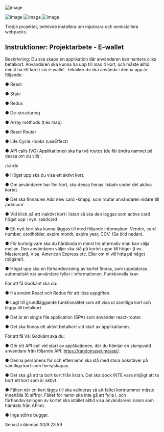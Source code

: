 ![image](https://user-images.githubusercontent.com/30622818/193041736-0ff4106b-3ad9-45cc-8bbb-2346bdde8032.png)

![image](https://user-images.githubusercontent.com/30622818/193041853-b6339dd9-ee81-4075-9c91-6b671e1b3fce.png)
![image](https://user-images.githubusercontent.com/30622818/193041936-b16c9531-0cf4-4482-96c6-ec21e6075b50.png)
![image](https://user-images.githubusercontent.com/30622818/193041997-33605e07-64b2-41e4-b538-abe8e535d27c.png)


Tredje projektet, behövde installera om mjukvara och ominstallera webpacks.

<h2>Instruktioner: Projektarbete - E-wallet</h2>

Beskrivning: Du ska skapa en applikation där användaren kan hantera olika betalkort. Användaren ska kunna ha upp till max 4 kort, och måste alltid minst ha ett kort i sin e-wallet. Tekniker du ska använda i denna app är följande:

● React

● State

● Redux

● De-structuring

● Array methods (t.ex map)

● React Router

● Life Cycle Hooks (useEffect)

● API calls (VG) Applikationen ska ha två routes (du får ändra namnet på dessa om du vill) :

/cards

● Högst upp ska du visa ett aktivt kort.

● Om användaren har fler kort, ska dessa finnas listade under det aktiva kortet.

● Det ska finnas en Add new card -knapp, som routar användaren vidare till /addcard.

● Vid klick på ett inaktivt kort i listan så ska den läggas som active card högst upp i vyn. /addcard

● Ett nytt kort ska kunna läggas till med följande information: Vendor, card number, cardholder, expire month, expire year, CCV. (Se bild nedan).

● För kortutgivare ska du hårdkoda in minst tre alternativ man kan välja mellan. Den användaren väljer ska stå på kortet uppe till höger (t.ex. Mastercard, Visa, American Express etc. Eller om ni vill hitta på något roligare!).

● Högst upp ska en förhandsvisning av kortet finnas, som uppdateras automatiskt när användare fyller i informationen. Funktionella krav

För att få Godkänt ska du:

● Ha använt React och Redux för att lösa uppgiften.

● Lagt till grundläggande funktionalitet som att visa ut samtliga kort och lägga till betalkort.

● Det är en single file application (SPA) som använder react-router.

● Det ska finnas ett aktivt betalkort vid start av applikationen.


För att få Väl Godkänt ska du:

● Gör ett API call vid start av applikationen, där du hämtar en slumpvald användare från följande API: https://randomuser.me/api/.

● Denna personens för och efternamn ska stå med stora bokstäver på samtliga kort som finns/skapas.

● Det ska gå att ta bort kort från listan. Det ska dock INTE vara möjligt att ta bort ett kort som är aktivt.

● Fälten när en kort läggs till ska valideras så att fältet kortnummer måste innehålla 16 siffror. Fältet för namn ska inte gå att fylla i, och förhandsvisningen av kortet ska istället alltid visa användarens namn som hämtats från API:et.

● Inga större buggar.

Senast inlämnad 30/9 23.59 

